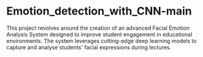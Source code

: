 # Emotion_detection_with_CNN-main
This project revolves around the creation of an advanced Facial Emotion Analysis System  designed to improve student engagement in educational environments. The system leverages  cutting-edge deep learning models to capture and analyse students' facial expressions during  lectures. 
